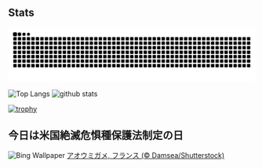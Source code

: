 ## Stats
<picture>
  <source media="(prefers-color-scheme: dark)" srcset="https://raw.githubusercontent.com/ba230t/ba230t/output/github-contribution-grid-snake-dark.svg">
  <source media="(prefers-color-scheme: light)" srcset="https://raw.githubusercontent.com/ba230t/ba230t/output/github-contribution-grid-snake.svg">
  <img alt="github contribution grid snake animation" src="https://raw.githubusercontent.com/ba230t/ba230t/output/github-contribution-grid-snake.svg">
</picture>

<p align="left">
  <img alt="Top Langs" height="150px" src="https://github-readme-stats.vercel.app/api/top-langs/?username=ba230t&layout=compact&theme=transparent" />
  <img alt="github stats" height="150px" src="https://github-readme-stats.vercel.app/api?username=ba230t&theme=transparent" />
</p>

[![trophy](https://github-profile-trophy.vercel.app/?username=ba230t&theme=transparent&column=7)](https://github.com/ryo-ma/github-profile-trophy)


<!-- Bing Wallpaper Start -->
## 今日は米国絶滅危惧種保護法制定の日
![Bing Wallpaper](https://www.bing.com/th?id=OHR.CoralTurtle_JA-JP5618879842_1920x1080.jpg&rf=LaDigue_1920x1080.jpg&pid=hp)
[アオウミガメ, フランス (© Damsea/Shutterstock)](https://www.bing.com/search?q=%E3%82%A2%E3%82%AA%E3%82%A6%E3%83%9F%E3%82%AC%E3%83%A1&form=hpcapt&filters=HpDate%3a%2220241227_1500%22)
<!-- Bing Wallpaper End -->
